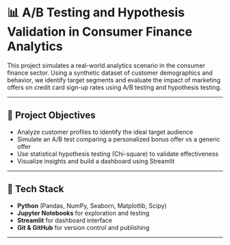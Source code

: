 # 📊 A/B Testing and Hypothesis Validation in Consumer Finance Analytics

This project simulates a real-world analytics scenario in the consumer finance sector. Using a synthetic dataset of customer demographics and behavior, we identify target segments and evaluate the impact of marketing offers on credit card sign-up rates using A/B testing and hypothesis testing.

---

## 🚀 Project Objectives

- Analyze customer profiles to identify the ideal target audience
- Simulate an A/B test comparing a personalized bonus offer vs a generic offer
- Use statistical hypothesis testing (Chi-square) to validate effectiveness
- Visualize insights and build a dashboard using Streamlit

---

## 🧰 Tech Stack

- **Python** (Pandas, NumPy, Seaborn, Matplotlib, Scipy)
- **Jupyter Notebooks** for exploration and testing
- **Streamlit** for dashboard interface
- **Git & GitHub** for version control and publishing

---



